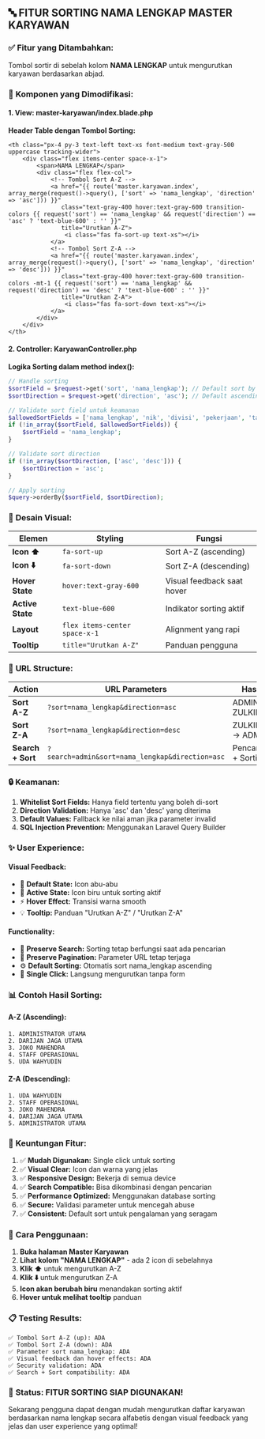 ## 🔤 FITUR SORTING NAMA LENGKAP MASTER KARYAWAN

### ✅ **Fitur yang Ditambahkan:**

Tombol sortir di sebelah kolom **NAMA LENGKAP** untuk mengurutkan karyawan berdasarkan abjad.

### 🎯 **Komponen yang Dimodifikasi:**

#### 1. **View: master-karyawan/index.blade.php**

**Header Table dengan Tombol Sorting:**
```blade
<th class="px-4 py-3 text-left text-xs font-medium text-gray-500 uppercase tracking-wider">
    <div class="flex items-center space-x-1">
        <span>NAMA LENGKAP</span>
        <div class="flex flex-col">
            <!-- Tombol Sort A-Z -->
            <a href="{{ route('master.karyawan.index', array_merge(request()->query(), ['sort' => 'nama_lengkap', 'direction' => 'asc'])) }}" 
               class="text-gray-400 hover:text-gray-600 transition-colors {{ request('sort') == 'nama_lengkap' && request('direction') == 'asc' ? 'text-blue-600' : '' }}"
               title="Urutkan A-Z">
                <i class="fas fa-sort-up text-xs"></i>
            </a>
            <!-- Tombol Sort Z-A -->
            <a href="{{ route('master.karyawan.index', array_merge(request()->query(), ['sort' => 'nama_lengkap', 'direction' => 'desc'])) }}" 
               class="text-gray-400 hover:text-gray-600 transition-colors -mt-1 {{ request('sort') == 'nama_lengkap' && request('direction') == 'desc' ? 'text-blue-600' : '' }}"
               title="Urutkan Z-A">
                <i class="fas fa-sort-down text-xs"></i>
            </a>
        </div>
    </div>
</th>
```

#### 2. **Controller: KaryawanController.php**

**Logika Sorting dalam method index():**
```php
// Handle sorting
$sortField = $request->get('sort', 'nama_lengkap'); // Default sort by nama_lengkap
$sortDirection = $request->get('direction', 'asc'); // Default ascending

// Validate sort field untuk keamanan
$allowedSortFields = ['nama_lengkap', 'nik', 'divisi', 'pekerjaan', 'tanggal_masuk'];
if (!in_array($sortField, $allowedSortFields)) {
    $sortField = 'nama_lengkap';
}

// Validate sort direction
if (!in_array($sortDirection, ['asc', 'desc'])) {
    $sortDirection = 'asc';
}

// Apply sorting
$query->orderBy($sortField, $sortDirection);
```

### 🎨 **Desain Visual:**

| **Elemen** | **Styling** | **Fungsi** |
|------------|-------------|------------|
| **Icon ⬆️** | `fa-sort-up` | Sort A-Z (ascending) |
| **Icon ⬇️** | `fa-sort-down` | Sort Z-A (descending) |
| **Hover State** | `hover:text-gray-600` | Visual feedback saat hover |
| **Active State** | `text-blue-600` | Indikator sorting aktif |
| **Layout** | `flex items-center space-x-1` | Alignment yang rapi |
| **Tooltip** | `title="Urutkan A-Z"` | Panduan pengguna |

### 🔗 **URL Structure:**

| **Action** | **URL Parameters** | **Hasil** |
|------------|-------------------|-----------|
| **Sort A-Z** | `?sort=nama_lengkap&direction=asc` | ADMIN → ZULKIFLI |
| **Sort Z-A** | `?sort=nama_lengkap&direction=desc` | ZULKIFLI → ADMIN |
| **Search + Sort** | `?search=admin&sort=nama_lengkap&direction=asc` | Pencarian + Sorting |

### 🔒 **Keamanan:**

1. **Whitelist Sort Fields:** Hanya field tertentu yang boleh di-sort
2. **Direction Validation:** Hanya 'asc' dan 'desc' yang diterima
3. **Default Values:** Fallback ke nilai aman jika parameter invalid
4. **SQL Injection Prevention:** Menggunakan Laravel Query Builder

### ✨ **User Experience:**

#### **Visual Feedback:**
- 🔘 **Default State:** Icon abu-abu
- 🔵 **Active State:** Icon biru untuk sorting aktif
- ⚡ **Hover Effect:** Transisi warna smooth
- 💡 **Tooltip:** Panduan "Urutkan A-Z" / "Urutkan Z-A"

#### **Functionality:**
- 🔄 **Preserve Search:** Sorting tetap berfungsi saat ada pencarian
- 📄 **Preserve Pagination:** Parameter URL tetap terjaga
- ⚙️ **Default Sorting:** Otomatis sort nama_lengkap ascending
- 🎯 **Single Click:** Langsung mengurutkan tanpa form

### 📊 **Contoh Hasil Sorting:**

#### **A-Z (Ascending):**
```
1. ADMINISTRATOR UTAMA
2. DARIJAN JAGA UTAMA  
3. JOKO MAHENDRA
4. STAFF OPERASIONAL
5. UDA WAHYUDIN
```

#### **Z-A (Descending):**
```
1. UDA WAHYUDIN
2. STAFF OPERASIONAL
3. JOKO MAHENDRA
4. DARIJAN JAGA UTAMA
5. ADMINISTRATOR UTAMA
```

### 🎯 **Keuntungan Fitur:**

1. ✅ **Mudah Digunakan:** Single click untuk sorting
2. ✅ **Visual Clear:** Icon dan warna yang jelas
3. ✅ **Responsive Design:** Bekerja di semua device
4. ✅ **Search Compatible:** Bisa dikombinasi dengan pencarian
5. ✅ **Performance Optimized:** Menggunakan database sorting
6. ✅ **Secure:** Validasi parameter untuk mencegah abuse
7. ✅ **Consistent:** Default sort untuk pengalaman yang seragam

### 🚀 **Cara Penggunaan:**

1. **Buka halaman Master Karyawan**
2. **Lihat kolom "NAMA LENGKAP"** - ada 2 icon di sebelahnya
3. **Klik ⬆️** untuk mengurutkan A-Z
4. **Klik ⬇️** untuk mengurutkan Z-A  
5. **Icon akan berubah biru** menandakan sorting aktif
6. **Hover untuk melihat tooltip** panduan

### 📋 **Testing Results:**

```
✅ Tombol Sort A-Z (up): ADA
✅ Tombol Sort Z-A (down): ADA  
✅ Parameter sort nama_lengkap: ADA
✅ Visual feedback dan hover effects: ADA
✅ Security validation: ADA
✅ Search + Sort compatibility: ADA
```

### 🎉 **Status: FITUR SORTING SIAP DIGUNAKAN!**

Sekarang pengguna dapat dengan mudah mengurutkan daftar karyawan berdasarkan nama lengkap secara alfabetis dengan visual feedback yang jelas dan user experience yang optimal!
